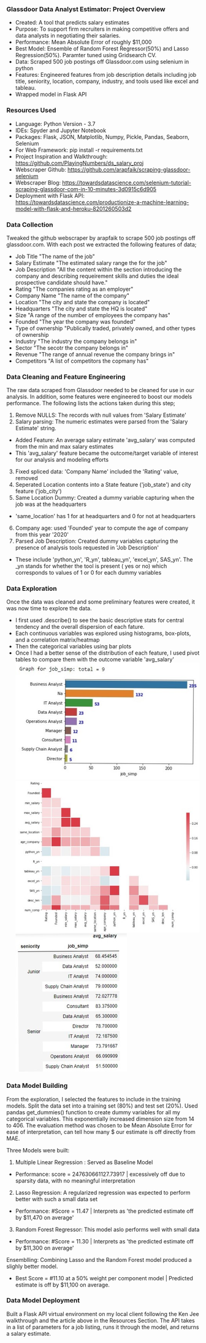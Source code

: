 ### Glassdoor Data Analyst Estimator: Project Overview
- Created: A tool that predicts salary estimates
- Purpose: To support firm recruiters in making competitive offers and data analysts in negotiating their salaries.
- Performance: Mean Absolute Error of roughly $11,000
- Best Model: Ensemble of Random Forest Regressor(50%) and Lasso Regression(50%). Paramter tuned using Gridsearch CV.
- Data: Scraped 500 job postings off Glassdoor.com using selenium in python
- Features: Engineered features from job description details including job title, seniority, location, company, industry, and tools used like excel and tableau.
- Wrapped model in Flask API

### Resources Used
- Language: Python Version - 3.7
- IDEs: Spyder and Jupyter Notebook
- Packages: Flask, JSON, Matplotlib, Numpy, Pickle, Pandas, Seaborn, Selenium 
- For Web Framework: pip install -r requirements.txt
- Project Inspiration and Walkthrough: https://github.com/PlayingNumbers/ds_salary_proj
- Webscraper Github: https://github.com/arapfaik/scraping-glassdoor-selenium
- Webscraper Blog: https://towardsdatascience.com/selenium-tutorial-scraping-glassdoor-com-in-10-minutes-3d0915c6d905
- Deployment with Flask API: https://towardsdatascience.com/productionize-a-machine-learning-model-with-flask-and-heroku-8201260503d2

### Data Collection
Tweaked the github webscraper by arapfaik to scrape 500 job postings off glassdoor.com.
With each post we extracted the following features of data;
- Job Title  "The name of the job"
- Salary Estimate "The estimated salary range the for the job"
- Job Description "All the content within the section introducing the company and describing requeirement skills and duties the ideal prospective candidate should have."
- Rating   "The companies rating as an employer"
- Company Name "The name of the company"
- Location "The city and state the company is located"
- Headquarters "The city and state the HQ is located" 
- Size "A range of the number of employees the company has"
- Founded "The year the company was founded"
- Type of ownership "Publically traded, privately owned, and other types of ownership
- Industry "The industry the company belongs in"
- Sector "The secotr the company belongs in"
- Revenue "The range of annual revenue the company brings in"
- Competitors "A list of competitors the copmany has"

### Data Cleaning and Feature Engineering
The raw data scraped from Glassdoor needed to be cleaned for use in our analysis. In addition, some features were engineered to boost our models performance.
The following lists the actions taken during this step;
1. Remove NULLS: The records with null values from 'Salary Estimate'
2. Salary parsing: The numeric estimates were parsed from the 'Salary Estimate' string. 
  - Added Feature: An average salary estimate 'avg_salary'  was computed from the min and max salary estimates
  - This 'avg_salary' feature became the outcome/target variable of interest for our analysis and modeling efforts
3. Fixed spliced data: 'Company Name' included the 'Rating' value, removed
4. Seperated Location contents into a State feature ('job_state') and city feature ('job_city')
5. Same Location Dummy: Created a dummy variable capturing when the job was at the headquarters 
  - 'same_location' has 1 for at headquarters and 0 for not at headquarters
6. Company age: used 'Founded' year to compute the age of company from this year '2020'
7. Parsed Job Description: Created dummy variables capturing the presence of analysis tools requested in 'Job Description'
  - These include 'python_yn', 'R_yn', tableau_yn', 'excel_yn', SAS_yn'. The _yn stands for whether the tool is present ( yes or no) which corresponds to values of 1 or 0 for    each dummy variables

### Data Exploration
Once the data was cleaned and some preliminary features were created, it was now time to explore the data.
- I first used .describe() to see the basic descriptive stats for central tendency and the overall dispersion of each fature.
- Each continuous variables was explored using histograms, box-plots, and a correlation matrix/heatmap
- Then the categorical variables using bar plots
- Once I had a better sense of the distribution of each feature, I used pivot tables to compare them with the outcome variable 'avg_salary'
![EDA Barplot!](https://github.com/cumeakunne/glassdoor_salary_pred_repo/blob/master/eda_barplot%20-%20Copy.jpg)
![EDA Heatmap!](https://github.com/cumeakunne/glassdoor_salary_pred_repo/blob/master/eda_heatmap.jpg)
![EDA_Pivot Table!](https://github.com/cumeakunne/glassdoor_salary_pred_repo/blob/master/eda_pivot.jpg)

### Data Model Building
From the exploration, I selected the features to include in the training models. Split the data set into a training set (80%) and test set (20%).
Used pandas get_dummies() function to create dummy variables for all my categorical variables. This exponentially increased dimension size from 14 to 406.
The evaluation method was chosen to be Mean Absolute Error for ease of interpretation, can tell how many $ our estimate is off directly from MAE.

Three Models were built:
1. Multiple Linear Regression : Served as Baseline Model
  - Performance: score = 247630661127.73917 | excessively off due to sparsity data, with no meaningful interpretation
2. Lasso Regression: A regularized regression was expected to perform better with such a small data set
  - Performance: #Score = 11.47 | Interprets as 'the predicted estimate off by $11,470 on average'
3. Random Forest Regressor: This model aslo performs well with small data
  - Performance: #Score = 11.30 | Interprets as 'the predicted estimate off by $11,300 on average'

Ensemblling: Combining Lasso and the Random Forest model produced a slighly better model. 
  - Best Score = #11.10 at a 50% weight per component model | Predicted estimate is off by $11,100 on average.

### Data Model Deployment
Built a Flask API virtual environment on my local client following the Ken Jee walkthrough and the article above in the Resources Section. The API takes in a list of parameters for a job listing, runs it through the model, and returns a salary estimate.
